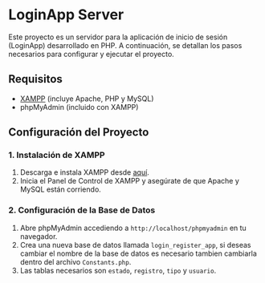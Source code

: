 # LoginApp Server

Este proyecto es un servidor para la aplicación de inicio de sesión (LoginApp) desarrollado en PHP. A continuación, se detallan los pasos necesarios para configurar y ejecutar el proyecto.

## Requisitos

- [XAMPP](https://www.apachefriends.org/index.html) (incluye Apache, PHP y MySQL)
- phpMyAdmin (incluido con XAMPP)

## Configuración del Proyecto

### 1. Instalación de XAMPP

1. Descarga e instala XAMPP desde [aquí](https://www.apachefriends.org/index.html).
2. Inicia el Panel de Control de XAMPP y asegúrate de que Apache y MySQL están corriendo.

### 2. Configuración de la Base de Datos

1. Abre phpMyAdmin accediendo a `http://localhost/phpmyadmin` en tu navegador.
2. Crea una nueva base de datos llamada `login_register_app`, si deseas cambiar el nombre de la base de datos es necesario tambien cambiarla dentro del archivo `Constants.php`.
3. Las tablas necesarios son `estado`, `registro`, `tipo` y `usuario`.

